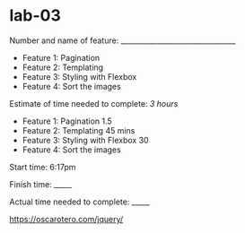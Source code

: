 # lab-03

Number and name of feature: ________________________________

* Feature 1: Pagination
* Feature 2: Templating
* Feature 3: Styling with Flexbox
* Feature 4: Sort the images

Estimate of time needed to complete: _3 hours_
* Feature 1: Pagination 1.5
* Feature 2: Templating 45 mins
* Feature 3: Styling with Flexbox 30
* Feature 4: Sort the images

Start time: 6:17pm

Finish time: _____

Actual time needed to complete: _____


https://oscarotero.com/jquery/